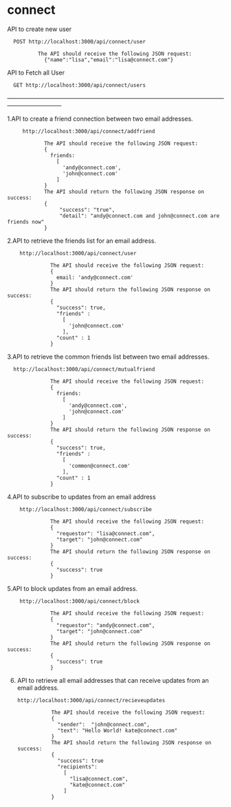 # connect
API to create new user

      POST http://localhost:3000/api/connect/user

              The API should receive the following JSON request:
                {"name":"lisa","email":"lisa@connect.com"}

API to Fetch all User

      GET http://localhost:3000/api/connect/users

—————————————————————————————————————————————

1.API to create a friend connection between two email addresses.

	     http://localhost:3000/api/connect/addfriend

                The API should receive the following JSON request:
                {
                  friends:
                    [
                      'andy@connect.com',
                      'john@connect.com'
                    ]
                }
                The API should return the following JSON response on success:
                {
                     "success": "true",
                     "detail": "andy@connect.com and john@connect.com are friends now"
                }


2.API to retrieve the friends list for an email address.

	    http://localhost:3000/api/connect/user
    
                  The API should receive the following JSON request:
                  {
                    email: 'andy@connect.com'
                  }
                  The API should return the following JSON response on success:
                  {
                    "success": true,
                    "friends" :
                      [
                        'john@connect.com'
                      ],
                    "count" : 1   
                  }


3.API to retrieve the common friends list between two email addresses.
             
      http://localhost:3000/api/connect/mutualfriend
           
                  The API should receive the following JSON request:
                  {
                    friends:
                      [
                        'andy@connect.com',
                        'john@connect.com'
                      ]
                  }
                  The API should return the following JSON response on success:
                  {
                    "success": true,
                    "friends" :
                      [
                        'common@connect.com'
                      ],
                    "count" : 1   
                  }


4.API to subscribe to updates from an email address

	    http://localhost:3000/api/connect/subscribe
       
                  The API should receive the following JSON request:
                  {
                    "requestor": "lisa@connect.com",
                    "target": "john@connect.com"
                  }
                  The API should return the following JSON response on success:
                  {
                    "success": true
                  }


5.API to block updates from an email address.

    	http://localhost:3000/api/connect/block

                  The API should receive the following JSON request:
                  {
                    "requestor": "andy@connect.com",
                    "target": "john@connect.com"
                  }
                  The API should return the following JSON response on success:
                  {
                    "success": true
                  }


6. API to retrieve all email addresses that can receive updates from an email address.

       http://localhost:3000/api/connect/recieveupdates

                  The API should receive the following JSON request:
                  {
                    "sender":  "john@connect.com",
                    "text": "Hello World! kate@connect.com"
                  }
                  The API should return the following JSON response on success:
                  {
                    "success": true
                    "recipients":
                      [
                        "lisa@connect.com",
                        "kate@connect.com"
                      ]
                  }



